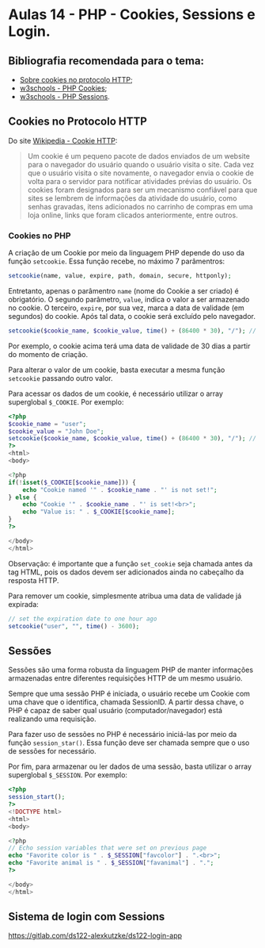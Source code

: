 # Aulas 14 - PHP - Cookies, Sessions e Login.

## Bibliografia recomendada para o tema:

* [Sobre cookies no protocolo HTTP](https://pt.wikipedia.org/wiki/Cookie_HTTP);
* [w3schools - PHP Cookies](http://www.w3schools.com/php/php_cookies.asp);
* [w3schools - PHP Sessions](http://www.w3schools.com/php/php_sessions.asp).

## Cookies no Protocolo HTTP

Do site [Wikipedia - Cookie HTTP](https://pt.wikipedia.org/wiki/Cookie_HTTP):

> Um cookie é um pequeno pacote de dados enviados de um website para o navegador do usuário quando o usuário visita o site. Cada vez que o usuário visita o site novamente, o navegador envia o cookie de volta para o servidor para notificar atividades prévias do usuário. Os cookies foram designados para ser um mecanismo confiável para que sites se lembrem de informações da atividade do usuário, como senhas gravadas, itens adicionados no carrinho de compras em uma loja online, links que foram clicados anteriormente, entre outros.

### Cookies no PHP

A criação de um Cookie por meio da linguagem PHP depende do uso da função `setcookie`.
Essa função recebe, no máximo 7 parâmentros:

```php
setcookie(name, value, expire, path, domain, secure, httponly);
```

Entretanto, apenas o parâmentro `name` (nome do Cookie a ser criado) é obrigatório. O segundo parâmetro, `value`, indica o valor a ser armazenado no cookie. O terceiro, `expire`, por sua vez, marca a data de validade (em segundos) do cookie. Após tal data, o cookie será excluído pelo navegador.

```php
setcookie($cookie_name, $cookie_value, time() + (86400 * 30), "/"); // 86400 = 1 day
```

Por exemplo, o cookie acima terá uma data de validade de 30 dias a partir do momento de criação.

Para alterar o valor de um cookie, basta executar a mesma função `setcookie` passando outro valor.

Para acessar os dados de um cookie, é necessário utilizar o array superglobal `$_COOKIE`. Por exemplo:

```php
<?php
$cookie_name = "user";
$cookie_value = "John Doe";
setcookie($cookie_name, $cookie_value, time() + (86400 * 30), "/"); // 86400 = 1 day
?>
<html>
<body>

<?php
if(!isset($_COOKIE[$cookie_name])) {
    echo "Cookie named '" . $cookie_name . "' is not set!";
} else {
    echo "Cookie '" . $cookie_name . "' is set!<br>";
    echo "Value is: " . $_COOKIE[$cookie_name];
}
?>

</body>
</html>
```

Observação: é importante que a função `set_cookie` seja chamada antes da tag HTML, pois os dados devem ser adicionados ainda no cabeçalho da resposta HTTP.

Para remover um cookie, simplesmente atribua uma data de validade já expirada:

```php
// set the expiration date to one hour ago
setcookie("user", "", time() - 3600);
```
## Sessões

Sessões são uma forma robusta da linguagem PHP de manter informações armazenadas entre
diferentes requisições HTTP de um mesmo usuário.

Sempre que uma sessão PHP é iniciada, o usuário recebe um Cookie com uma chave que o identifica, chamada SessionID. A partir dessa chave, o PHP é capaz de saber qual usuário (computador/navegador) está realizando uma requisição.

Para fazer uso de sessões no PHP é necessário iniciá-las por meio da função `session_star()`. Essa função deve ser chamada sempre que o uso de sessões for necessário.

Por fim, para armazenar ou ler dados de uma sessão, basta utilizar o array superglobal `$_SESSION`. Por exemplo:

```php
<?php
session_start();
?>
<!DOCTYPE html>
<html>
<body>

<?php
// Echo session variables that were set on previous page
echo "Favorite color is " . $_SESSION["favcolor"] . ".<br>";
echo "Favorite animal is " . $_SESSION["favanimal"] . ".";
?>

</body>
</html>
```

## Sistema de login com Sessions

<https://gitlab.com/ds122-alexkutzke/ds122-login-app>
